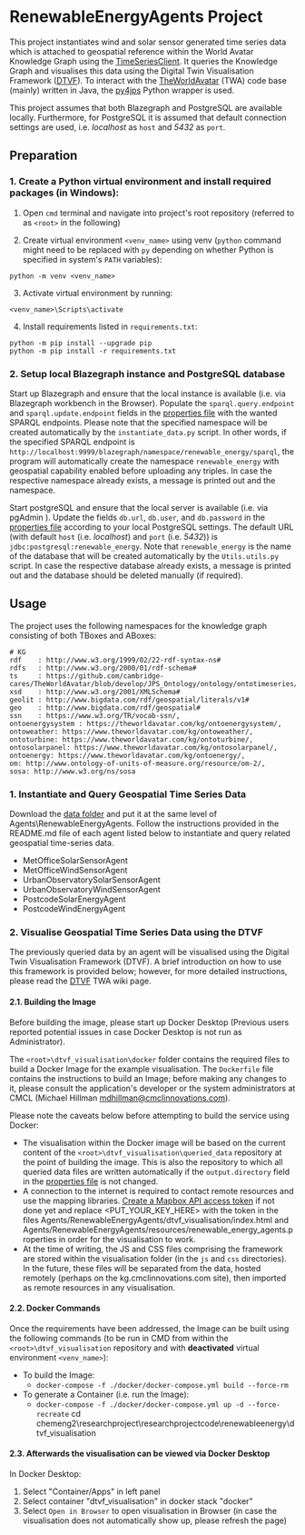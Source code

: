 # RenewableEnergyAgents Project

This project instantiates wind and solar sensor generated time series data which is attached to geospatial reference within the World Avatar Knowledge Graph using the [TimeSeriesClient]. It queries the Knowledge Graph and visualises this data using the Digital Twin Visualisation Framework ([DTVF]). To interact with the [TheWorldAvatar] (TWA) code base (mainly) written in Java, the [py4jps] Python wrapper is used.

This project assumes that both Blazegraph and PostgreSQL are available locally. Furthermore, for PostgreSQL it is assumed that default connection settings are used, i.e. _localhost_ as `host` and _5432_ as `port`.

## Preparation
### 1. Create a Python virtual environment and install required packages (in Windows):

1) Open `cmd` terminal and navigate into project's root repository (referred to as `<root>` in the following)

2) Create virtual environment `<venv_name>` using venv (`python` command might need to be replaced with `py` depending on whether Python is specified in system's `PATH` variables):
```
python -m venv <venv_name>
```

3) Activate virtual environment by running:
```
<venv_name>\Scripts\activate
```

4) Install requirements listed in `requirements.txt`:
```
python -m pip install --upgrade pip  
python -m pip install -r requirements.txt
```

### 2. Setup local Blazegraph instance and PostgreSQL database 

Start up Blazegraph and ensure that the local instance is available (i.e. via Blazegraph workbench in the Browser). Populate the `sparql.query.endpoint` and `sparql.update.endpoint` fields in the [properties file] with the wanted SPARQL endpoints. Please note that the specified namespace will be created automatically by the `instantiate_data.py` script. In other words, if the specified SPARQL endpoint is `http://localhost:9999/blazegraph/namespace/renewable_energy/sparql`, the program will automatically create the namespace `renewable_energy` with geospatial capability enabled before uploading any triples. In case the respective namespace already exists, a message is printed out and the namespace.

Start postgreSQL and ensure that the local server is available (i.e. via pgAdmin ). Update the fields `db.url`, `db.user`, and `db.password` in the [properties file] according to your local PostgreSQL settings. The default URL (with default `host` (i.e. _localhost_) and `port` (i.e. _5432_)) is `jdbc:postgresql:renewable_energy`. Note that `renewable_energy` is the name of the database that will be created automatically by the `Utils.utils.py` script. In case the respective database already exists, a message is printed out and the database should be deleted manually (if required).

## Usage

The project uses the following namespaces for the knowledge graph consisting of both TBoxes and ABoxes:

```
# KG
rdf    : http://www.w3.org/1999/02/22-rdf-syntax-ns#
rdfs   : http://www.w3.org/2000/01/rdf-schema#
ts     : https://github.com/cambridge-cares/TheWorldAvatar/blob/develop/JPS_Ontology/ontology/ontotimeseries/OntoTimeSeries.owl#
xsd    : http://www.w3.org/2001/XMLSchema#
geolit : http://www.bigdata.com/rdf/geospatial/literals/v1#
geo    : http://www.bigdata.com/rdf/geospatial#
ssn    : https://www.w3.org/TR/vocab-ssn/,
ontoenergysystem : https://theworldavatar.com/kg/ontoenergysystem/,
ontoweather: https://www.theworldavatar.com/kg/ontoweather/,
ontoturbine: https://www.theworldavatar.com/kg/ontoturbine/,
ontosolarpanel: https://www.theworldavatar.com/kg/ontosolarpanel/,
ontoenergy: https://www.theworldavatar.com/kg/ontoenergy/,
om: http://www.ontology-of-units-of-measure.org/resource/om-2/,
sosa: http://www.w3.org/ns/sosa

```

### 1. Instantiate and Query Geospatial Time Series Data

Download the [data folder] and put it at the same level of Agents\RenewableEnergyAgents. Follow the instructions provided in the README.md file of each agent listed below to instantiate and query related geospatial time-series data.

* MetOfficeSolarSensorAgent
* MetOfficeWindSensorAgent
* UrbanObservatorySolarSensorAgent
* UrbanObservatoryWindSensorAgent
* PostcodeSolarEnergyAgent
* PostcodeWindEnergyAgent

### 2. Visualise Geospatial Time Series Data using the DTVF

The previously queried data by an agent will be visualised using the Digital Twin Visualisation Framework (DTVF). A brief introduction on how to use this framework is provided below; however, for more detailed instructions, please read the [DTVF] TWA wiki page.

#### 2.1. Building the Image

Before building the image, please start up Docker Desktop (Previous users reported potential issues in case Docker Desktop is not run as Administrator). 

The `<root>\dtvf_visualisation\docker` folder contains the required files to build a Docker Image for the example visualisation. The `Dockerfile` file contains the instructions to build an Image; before making any changes to it, please consult the application's developer or the system administrators at CMCL (Michael Hillman <mdhillman@cmclinnovations.com>).

Please note the caveats below before attempting to build the service using Docker:

* The visualisation within the Docker image will be based on the current content of the `<root>\dtvf_visualisation\queried_data` repository at the point of building the image. This is also the repository to which all queried data files are written automatically  if the `output.directory` field in the [properties file] is not changed.
* A connection to the internet is required to contact remote resources and use the mapping libraries. [Create a Mapbox API access token] if not done yet and replace <PUT_YOUR_KEY_HERE> with the token in the files Agents/RenewableEnergyAgents/dtvf_visualisation/index.html and Agents/RenewableEnergyAgents/resources/renewable_energy_agents.properties in order for the visualisation to work.
* At the time of writing, the JS and CSS files comprising the framework are stored within the  visualisation folder (in the `js` and `css` directories). In the future, these files will be separated from the data, hosted remotely (perhaps on the kg.cmclinnovations.com site), then imported as remote resources in any visualisation.

#### 2.2. Docker Commands
Once the requirements have been addressed, the Image can be built using the following commands (to be run in CMD from within the `<root>\dtvf_visualisation` repository and with **deactivated** virtual environment `<venv_name>`):

+ To build the Image:
  + `docker-compose -f ./docker/docker-compose.yml build --force-rm`
+ To generate a Container (i.e. run the Image):
  + `docker-compose -f ./docker/docker-compose.yml up -d --force-recreate`
cd chemeng2\researchproject\researchprojectcode\renewableenergy\dtvf_visualisation

#### 2.3. Afterwards the visualisation can be viewed via Docker Desktop 
In Docker Desktop:
1. Select "Container/Apps" in left panel
2. Select container "dtvf_visualisation" in docker stack "docker"
3. Select `Open in Browser` to open visualisation in Browser (in case the visualisation does not automatically show up, please refresh the page)



[TheWorldAvatar]: https://github.com/cambridge-cares/TheWorldAvatar
[DTVF]: https://github.com/cambridge-cares/TheWorldAvatar/wiki/TWA-Visualisations
[TimeSeriesClient]: https://github.com/cambridge-cares/TheWorldAvatar/tree/main/JPS_BASE_LIB/src/main/java/uk/ac/cam/cares/jps/base/timeseries
[py4jps]: https://github.com/cambridge-cares/TheWorldAvatar/tree/main/JPS_BASE_LIB/python_wrapper
[properties file]: resources/renewable_energy_agents.properties
[Create a Mapbox API access token]: https://account.mapbox.com/access-tokens/
[data folder]: https://www.dropbox.com/sh/2dgpwmedboumkkt/AAAPUxMSa5BTw10iPVkReBGaa/Codes/Research%20project%20code?dl=0&subfolder_nav_tracking=1